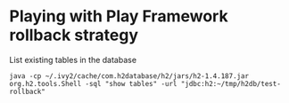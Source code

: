 # Playing with Play Framework rollback strategy 

List existing tables in the database

```
java -cp ~/.ivy2/cache/com.h2database/h2/jars/h2-1.4.187.jar  org.h2.tools.Shell -sql "show tables" -url "jdbc:h2:~/tmp/h2db/test-rollback"
```